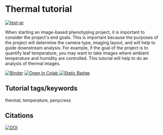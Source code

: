 # Thermal tutorial

[![test-pr](https://github.com/danforthcenter/plantcv-tutorial-thermal/actions/workflows/ci-tests.yml/badge.svg)](https://github.com/danforthcenter/plantcv-tutorial-thermal/actions/workflows/ci-tests.yml)

When starting an image-based phenotyping project, it is important to consider the project's end goals. This is important because the purposes of the project will determine the camera type, imaging layout, and will help to guide downstream analysis. For example, if the goal of the project is to quantify leaf temperature, you may want to take images where ambient temperature and humidity are controlled. This tutorial will help to do an analysis of thermal images. 

[![Binder](https://mybinder.org/badge_logo.svg)](https://mybinder.org/v2/gh/danforthcenter/plantcv-tutorial-thermal/HEAD?labpath=index.ipynb)
<a target="_blank" href="https://colab.research.google.com/github/danforthcenter/plantcv-tutorial-thermal.git">
  <img src="https://colab.research.google.com/assets/colab-badge.svg" alt="Open In Colab"/>
</a>
[![Static Badge](https://img.shields.io/badge/Open%20on%20GitHub-black?logo=github)](https://github.com/danforthcenter/plantcv-tutorial-thermal.git)


## Tutorial tags/keywords

thermal, temperature, penycress

## Citations

[![DOI](https://zenodo.org/badge/DOI/10.5281/zenodo.10552709.svg)](https://doi.org/10.5281/zenodo.10552709)
